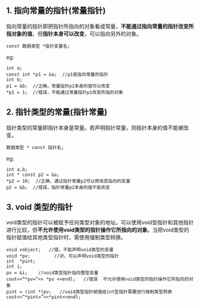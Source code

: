 ## 1. 指向常量的指针(常量指针)

指向常量的指针即把指针所指向的对象看成常量，**不能通过指向常量的指针改变所指对象的值**，但**指针本身可以改变**，可以指向另外的对象。

```
const 数据类型 *指针变量名;
```

eg:

```
int a;
const int *p1 = &a;  //p1是指向常量的指针
int b;
p1 = &b;  //正确，常量指针p1本身的值可以改变
*p1 = 1;  //错误，不能通过常量指针p1改变所指的对象
```

## 2. 指针类型的常量(指针常量)

指针类型的常量即指针本身是常量。若声明指针常量，则指针本身的值不能被改变。

```
数据类型 * const 指针名;
```

eg:

```
int a,b;
int * const p2 = &a; 
*p2 = 10;  //正确，通过指针常量p2可以修改其指向的变量
p2 = &b;  //错误，指针常量p2本身的值不能改变
```

## 3. void 类型的指针

void类型的指针可以被赋予任何类型对象的地址。可以使用void型指针和其他指针进行比较，但**不允许使用void类型的指针操作它所指向的对象**。当把void类型的指针赋值给其他类型指针时，需使用强制类型转换。

```
void vobject;   //错，不能声明void类型的变量
void *pv;         //对，可以声明void类型的指针
int  *pint;
int i;
pv = &i;   	//void类型指针指向整型变量
cout<<“*pv=”<< *pv <<endl;   //错误  不允许使用void类型的指针操作它所指向的对象
pint = (int *)pv;   //void类型指针赋值给int型指针需要进行强制类型转换
cout<<“*pint=”<<*pint<<endl;
```
